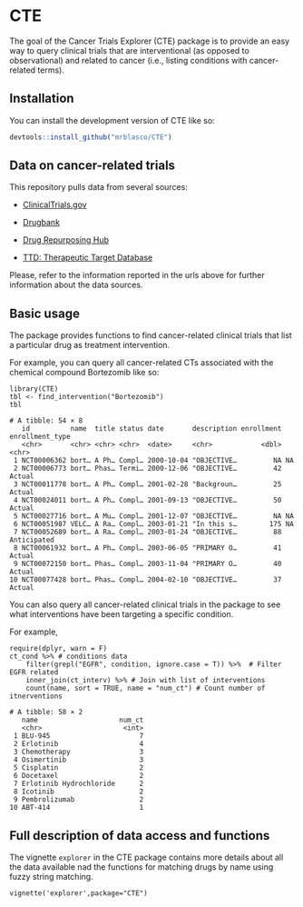 # CTE

<!-- badges: start -->
<!-- badges: end -->

The goal of the Cancer Trials Explorer (CTE) package is to provide an easy way to query clinical trials that are interventional (as opposed to observational) and related to cancer (i.e., listing conditions with cancer-related terms). 

## Installation

You can install the development version of CTE like so:

``` r
devtools::install_github("mrblasco/CTE")
```

## Data on cancer-related trials

This repository pulls data from several sources:

- [ClinicalTrials.gov](https://clinicaltrials.gov)

- [Drugbank](https://go.drugbank.com)

- [Drug Repurposing Hub](https://www.broadinstitute.org/drug-repurposing-hub)

- [TTD: Therapeutic Target Database](https://www.ncbi.nlm.nih.gov/pmc/articles/PMC99057/)

Please, refer to the information reported in the urls above for further information about the data sources. 

## Basic usage

The package provides functions to find cancer-related clinical trials that list a particular drug as treatment intervention. 

For example, you can query all cancer-related CTs associated with the chemical compound Bortezomib like so: 

```{r}
library(CTE)
tbl <- find_intervention("Bortezomib")
tbl
```

```
# A tibble: 54 × 8
   id          name  title status date       description enrollment enrollment_type
   <chr>       <chr> <chr> <chr>  <date>     <chr>            <dbl> <chr>          
 1 NCT00006362 bort… A Ph… Compl… 2000-10-04 "OBJECTIVE…         NA NA             
 2 NCT00006773 bort… Phas… Termi… 2000-12-06 "OBJECTIVE…         42 Actual         
 3 NCT00011778 bort… A Ph… Compl… 2001-02-28 "Backgroun…         25 Actual         
 4 NCT00024011 bort… A Ph… Compl… 2001-09-13 "OBJECTIVE…         50 Actual         
 5 NCT00027716 bort… A Mu… Compl… 2001-12-07 "OBJECTIVE…         NA NA             
 6 NCT00051987 VELC… A Ra… Compl… 2003-01-21 "In this s…        175 NA             
 7 NCT00052689 bort… A Ra… Compl… 2003-01-24 "OBJECTIVE…         88 Anticipated    
 8 NCT00061932 bort… A Ph… Compl… 2003-06-05 "PRIMARY O…         41 Actual         
 9 NCT00072150 bort… Phas… Compl… 2003-11-04 "PRIMARY O…         40 Actual         
10 NCT00077428 bort… Phas… Compl… 2004-02-10 "OBJECTIVE…         37 Actual   
```


You can also query all cancer-related clinical trials in the package to see what interventions have been targeting a specific condition. 

For example, 

```{r}
require(dplyr, warn = F)
ct_cond %>% # conditions data
    filter(grepl("EGFR", condition, ignore.case = T)) %>%  # Filter EGFR related
    inner_join(ct_interv) %>% # Join with list of interventions
    count(name, sort = TRUE, name = "num_ct") # Count number of itnerventions
```

```
# A tibble: 58 × 2
   name                    num_ct
   <chr>                    <int>
 1 BLU-945                      7
 2 Erlotinib                    4
 3 Chemotherapy                 3
 4 Osimertinib                  3
 5 Cisplatin                    2
 6 Docetaxel                    2
 7 Erlotinib Hydrochloride      2
 8 Icotinib                     2
 9 Pembrolizumab                2
10 ABT-414                      1
```

## Full description of data access and functions

The vignette `explorer` in the CTE package contains more details about all the data available nad the functions for matching drugs by name using fuzzy string matching. 

```{r}
vignette('explorer',package="CTE")
```




